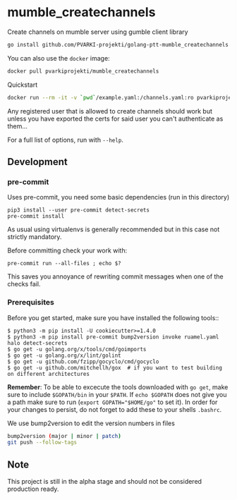 # mumble_createchannels

Create channels on mumble server using gumble client library


```bash
go install github.com/PVARKI-projekti/golang-ptt-mumble_createchannels
```


You can also use the `docker` image:

```bash
docker pull pvarkiprojekti/mumble_createchannels
```

Quickstart

```bash
docker run --rm -it -v `pwd`/example.yaml:/channels.yaml:ro pvarkiprojekti/mumble_createchannels:latest --user Superuser --pass "superusers_password" myserver.example.com /channels.yaml
```

Any registered user that is allowed to create channels should work but unless you have exported the certs for said user you can't authenticate as them...

For a full list of options, run with `--help`.

## Development

### pre-commit

Uses pre-commit, you need some basic dependencies (run in this directory)

    pip3 install --user pre-commit detect-secrets
    pre-commit install

As usual using virtualenvs is generally recommended but in this case not strictly mandatory.

Before committing check your work with:

    pre-commit run --all-files ; echo $?

This saves you annoyance of rewriting commit messages when one of the checks fail.

###  Prerequisites

Before you get started, make sure you have installed the following tools::

    $ python3 -m pip install -U cookiecutter>=1.4.0
    $ python3 -m pip install pre-commit bump2version invoke ruamel.yaml halo detect-secrets
    $ go get -u golang.org/x/tools/cmd/goimports
    $ go get -u golang.org/x/lint/golint
    $ go get -u github.com/fzipp/gocyclo/cmd/gocyclo
    $ go get -u github.com/mitchellh/gox  # if you want to test building on different architectures

**Remember**: To be able to excecute the tools downloaded with `go get`,
make sure to include `$GOPATH/bin` in your `$PATH`.
If `echo $GOPATH` does not give you a path make sure to run
(`export GOPATH="$HOME/go"` to set it). In order for your changes to persist,
do not forget to add these to your shells `.bashrc`.


We use bump2version to edit the version numbers in files
```bash
bump2version (major | minor | patch)
git push --follow-tags
```

## Note

This project is still in the alpha stage and should not be considered production ready.
